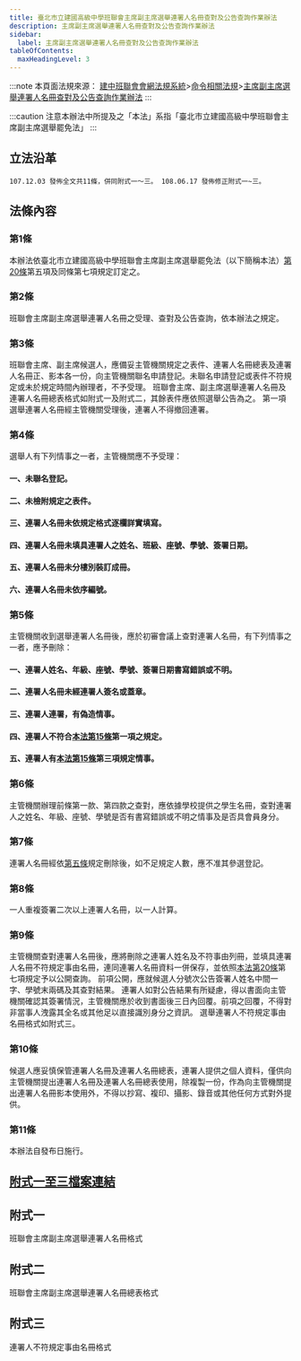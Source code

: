 ```yaml
---
title: 臺北市立建國高級中學班聯會主席副主席選舉連署人名冊查對及公告查詢作業辦法
description: 主席副主席選舉連署人名冊查對及公告查詢作業辦法
sidebar:
  label: 主席副主席選舉連署人名冊查對及公告查詢作業辦法
tableOfContents:
  maxHeadingLevel: 3
---
```


:::note
本頁面法規來源：
[建中班聯會會網法規系統](https://ckhssc.wordpress.com/%e6%b3%95%e8%a6%8f%e7%b3%bb%e7%b5%b1/)\>[命令相關法規](https://ckhssc.wordpress.com/%e6%b3%95%e8%a6%8f%e5%91%bd%e4%bb%a4/)\>[主席副主席選舉連署人名冊查對及公告查詢作業辦法](https://drive.google.com/file/d/1C1XAzBi-I6J5-oLqNN42vcDlotzZoApC/view?usp=sharing)
:::

:::caution
注意本辦法中所提及之「本法」系指「臺北市立建國高級中學班聯會主席副主席選舉罷免法」
:::

## 立法沿革 
```
107.12.03 發佈全文共11條，併同附式一～三。 108.06.17 發佈修正附式一~三。 
```

## 法條內容

### 第1條 

本辦法依臺北市立建國高級中學班聯會主席副主席選舉罷免法（以下簡稱本法）[第20條](/主席與副主席/主席副主席選舉罷免法/#第-20-條初審會議)第五項及同條第七項規定訂定之。 

### 第2條 

班聯會主席副主席選舉連署人名冊之受理、查對及公告查詢，依本辦法之規定。 

### 第3條 
班聯會主席、副主席候選人，應備妥主管機關規定之表件、連署人名冊總表及連署人名冊正、影本各一份，向主管機關聯名申請登記。未聯名申請登記或表件不符規定或未於規定時間內辦理者，不予受理。 班聯會主席、副主席選舉連署人名冊及連署人名冊總表格式如附式一及附式二，其餘表件應依照選舉公告為之。 第一項選舉連署人名冊經主管機關受理後，連署人不得撤回連署。 

### 第4條 

選舉人有下列情事之一者，主管機關應不予受理：

#### 一、未聯名登記。

#### 二、未檢附規定之表件。

#### 三、連署人名冊未依規定格式逐欄詳實填寫。

#### 四、連署人名冊未填具連署人之姓名、班級、座號、學號、簽署日期。

#### 五、連署人名冊未分樓別裝訂成冊。

#### 六、連署人名冊未依序編號。 

### 第5條 

主管機關收到選舉連署人名冊後，應於初審會議上查對連署人名冊，有下列情事之一者，應予刪除：

#### 一、連署人姓名、年級、座號、學號、簽署日期書寫錯誤或不明。

#### 二、連署人名冊未經連署人簽名或蓋章。

#### 三、連署人連署，有偽造情事。

#### 四、連署人不符合[本法第15條](/主席與副主席/主席副主席選舉罷免法/#第-15-條連署)第一項之規定。

#### 五、連署人有[本法第15條](/主席與副主席/主席副主席選舉罷免法/#第-15-條連署)第三項規定情事。 

### 第6條 

主管機關辦理前條第一款、第四款之查對，應依據學校提供之學生名冊，查對連署人之姓名、年級、座號、學號是否有書寫錯誤或不明之情事及是否具會員身分。 

### 第7條 

連署人名冊經依[第五條](#第5條)規定刪除後，如不足規定人數，應不准其參選登記。

### 第8條

一人重複簽署二次以上連署人名冊，以一人計算。 

### 第9條

主管機關查對連署人名冊後，應將刪除之連署人姓名及不符事由列冊，並填具連署人名冊不符規定事由名冊，連同連署人名冊資料一併保存，並依照[本法第20條](/主席與副主席/主席副主席選舉罷免法/#第-20-條初審會議)第七項規定予以公開查詢。 前項公開，應就候選人分號次公告簽署人姓名中間一字、學號末兩碼及其查對結果。 連署人如對公告結果有所疑慮，得以書面向主管機關確認其簽署情況，主管機關應於收到書面後三日內回覆。前項之回覆，不得對非當事人洩露其全名或其他足以直接識別身分之資訊。 選舉連署人不符規定事由名冊格式如附式三。 

### 第10條 

候選人應妥慎保管連署人名冊及連署人名冊總表，連署人提供之個人資料，僅供向主管機關提出連署人名冊及連署人名冊總表使用，除複製一份，作為向主管機關提出連署人名冊影本使用外，不得以抄寫、複印、攝影、錄音或其他任何方式對外提供。 

### 第11條 

本辦法自發布日施行。

##  [附式一至三檔案連結](/主席副主席選舉連署人名冊查對及公告查.pdf)  

## 附式一

班聯會主席副主席選舉連署人名冊格式

## 附式二  

班聯會主席副主席選舉連署人名冊總表格式

## 附式三  

連署人不符規定事由名冊格式
